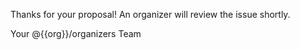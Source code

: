 Thanks for your proposal! An organizer will review the issue shortly.

Your @{{org}}/organizers Team
